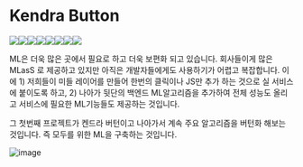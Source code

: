 # Kendra Button

[![](https://sourcerer.io/fame/hunkim/awskrug/kendra-button/images/0)](https://sourcerer.io/fame/hunkim/awskrug/kendra-button/links/0)[![](https://sourcerer.io/fame/hunkim/awskrug/kendra-button/images/1)](https://sourcerer.io/fame/hunkim/awskrug/kendra-button/links/1)[![](https://sourcerer.io/fame/hunkim/awskrug/kendra-button/images/2)](https://sourcerer.io/fame/hunkim/awskrug/kendra-button/links/2)[![](https://sourcerer.io/fame/hunkim/awskrug/kendra-button/images/3)](https://sourcerer.io/fame/hunkim/awskrug/kendra-button/links/3)[![](https://sourcerer.io/fame/hunkim/awskrug/kendra-button/images/4)](https://sourcerer.io/fame/hunkim/awskrug/kendra-button/links/4)[![](https://sourcerer.io/fame/hunkim/awskrug/kendra-button/images/5)](https://sourcerer.io/fame/hunkim/awskrug/kendra-button/links/5)[![](https://sourcerer.io/fame/hunkim/awskrug/kendra-button/images/6)](https://sourcerer.io/fame/hunkim/awskrug/kendra-button/links/6)[![](https://sourcerer.io/fame/hunkim/awskrug/kendra-button/images/7)](https://sourcerer.io/fame/hunkim/awskrug/kendra-button/links/7)

ML은 더욱 많은 곳에서 필요로 하고 더욱 보편화 되고 있습니다. 회사들이게 많은 MLasS 로 제공하고 있지만 아직은 개발자들에게도 사용하기가 어렵고 복잡합니다. 이에 1) 저희들이 미들 레이어를 만들어 한번의 클릭이나 JS만 추가 하는 것으로 실 서비스에 붙이도록 하고, 2) 나아가 뒷단의 백엔드 ML알고리즘을 추가하여 전체 성능도 올리고 서비스에 필요한 ML기능들도 제공하는 것입니다.

그 첫번째 프로젝트가 켄드라 버턴이고 나아가서 계속 주요 알고리즘을 버턴화 해보는 것입니다. 즉  모두를 위한 ML을 구축하는 것입니다.

![image](https://github.com/awskrug/kendra-button/blob/master/images/image.png)

